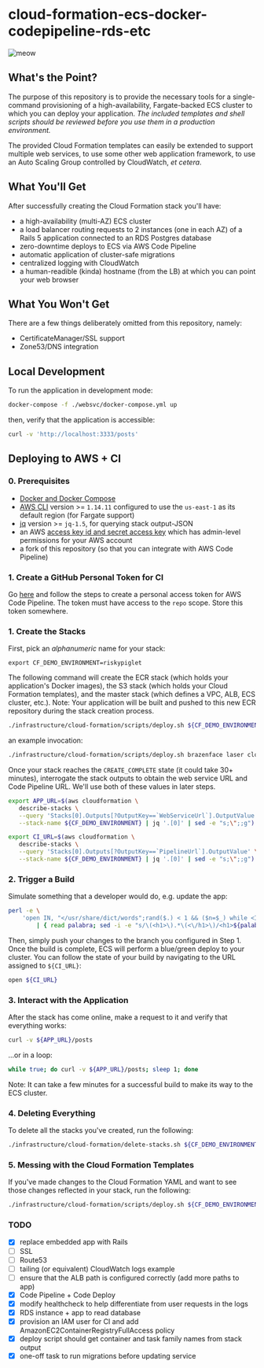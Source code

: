 # cloud-formation-ecs-docker-codepipeline-rds-etc

![meow](https://user-images.githubusercontent.com/884507/34551896-a3a838a6-f0d2-11e7-8858-c4de887fb225.png)

## What's the Point?

The purpose of this repository is to provide the necessary tools for a
single-command provisioning of a high-availability, Fargate-backed ECS cluster
to which you can deploy your application. *The included templates and shell
scripts should be reviewed before you use them in a production environment.*

The provided Cloud Formation templates can easily be extended to support
multiple web services, to use some other web application framework, to use an
Auto Scaling Group controlled by CloudWatch, _et cetera_.

## What You'll Get

After successfully creating the Cloud Formation stack you'll have:

- a high-availability (multi-AZ) ECS cluster
- a load balancer routing requests to 2 instances (one in each AZ) of a Rails 5 application connected to an RDS Postgres database
- zero-downtime deploys to ECS via AWS Code Pipeline
- automatic application of cluster-safe migrations
- centralized logging with CloudWatch
- a human-readible (kinda) hostname (from the LB) at which you can point your web browser

## What You Won't Get

There are a few things deliberately omitted from this repository, namely:

- CertificateManager/SSL support
- Zone53/DNS integration

## Local Development

To run the application in development mode:

```sh
docker-compose -f ./websvc/docker-compose.yml up
```

then, verify that the application is accessible:

```sh
curl -v 'http://localhost:3333/posts'
```

## Deploying to AWS + CI

### 0. Prerequisites

- [Docker and Docker Compose](https://docs.docker.com/compose/)
- [AWS CLI](https://github.com/aws/aws-cli) version >= `1.14.11` configured to use the `us-east-1` as its default region (for Fargate support)
- [jq](https://github.com/stedolan/jq) version >= `jq-1.5`, for querying stack output-JSON
- an AWS [access key id and secret access key](http://docs.aws.amazon.com/general/latest/gr/managing-aws-access-keys.html) which has admin-level permissions for your AWS account
- a fork of this repository (so that you can integrate with AWS Code Pipeline)

### 1. Create a GitHub Personal Token for CI

Go [here](https://help.github.com/articles/creating-a-personal-access-token-for-the-command-line/)
and follow the steps to create a personal access token for AWS Code Pipeline.
The token must have access to the `repo` scope. Store this token somewhere.

### 1. Create the Stacks

First, pick an *alphanumeric* name for your stack:

```
export CF_DEMO_ENVIRONMENT=riskypiglet
```

The following command will create the ECR stack (which holds your application's
Docker images), the S3 stack (which holds your Cloud Formation templates), and
the master stack (which defines a VPC, ALB, ECS cluster, etc.). Note: Your
application will be built and pushed to this new ECR repository during the
stack creation process.

```sh
./infrastructure/cloud-formation/scripts/deploy.sh ${CF_DEMO_ENVIRONMENT} [GH username] [GH repo] [GH branch] [GH token]
```

an example invocation:

```sh
./infrastructure/cloud-formation/scripts/deploy.sh brazenface laser cloud-formation-ecs-docker-circle-ci master tokengoeshere
```

Once your stack reaches the `CREATE_COMPLETE` state (it could take 30+ minutes),
interrogate the stack outputs to obtain the web service URL and Code Pipeline
URL. We'll use both of these values in later steps.

```sh
export APP_URL=$(aws cloudformation \
   describe-stacks \
   --query 'Stacks[0].Outputs[?OutputKey==`WebServiceUrl`].OutputValue' \
   --stack-name ${CF_DEMO_ENVIRONMENT} | jq '.[0]' | sed -e "s;\";;g")
```

```sh
export CI_URL=$(aws cloudformation \
   describe-stacks \
   --query 'Stacks[0].Outputs[?OutputKey==`PipelineUrl`].OutputValue' \
   --stack-name ${CF_DEMO_ENVIRONMENT} | jq '.[0]' | sed -e "s;\";;g")
```

### 2. Trigger a Build

Simulate something that a developer would do, e.g. update the app:

```sh
perl -e \
    'open IN, "</usr/share/dict/words";rand($.) < 1 && ($n=$_) while <IN>;print $n' \
        | { read palabra; sed -i -e "s/\(<h1>\).*\(<\/h1>\)/<h1>${palabra}<\/h1>/g" ./websvc/app/views/posts/index.html.erb; }
```

Then, simply push your changes to the branch you configured in Step 1. Once the
build is complete, ECS will perform a blue/green deploy to your cluster. You can
follow the state of your build by navigating to the URL assigned to `${CI_URL}`:

```sh
open ${CI_URL}
```

### 3. Interact with the Application

After the stack has come online, make a request to it and verify that everything
works:

```sh
curl -v ${APP_URL}/posts
```

...or in a loop:

```sh
while true; do curl -v ${APP_URL}/posts; sleep 1; done
```

Note: It can take a few minutes for a successful build to make its way to the ECS cluster.

### 4. Deleting Everything

To delete all the stacks you've created, run the following:

```sh
./infrastructure/cloud-formation/delete-stacks.sh ${CF_DEMO_ENVIRONMENT}
```

### 5. Messing with the Cloud Formation Templates

If you've made changes to the Cloud Formation YAML and want to see those changes
reflected in your stack, run the following:

```sh
./infrastructure/cloud-formation/scripts/deploy.sh ${CF_DEMO_ENVIRONMENT} [GH username] [GH repo] [GH branch] [GH token]
```

### TODO

- [x] replace embedded app with Rails
- [ ] SSL
- [ ] Route53
- [ ] tailing (or equivalent) CloudWatch logs example
- [ ] ensure that the ALB path is configured correctly (add more paths to app)
- [x] Code Pipeline + Code Deploy
- [x] modify healthcheck to help differentiate from user requests in the logs
- [x] RDS instance + app to read database
- [x] provision an IAM user for CI and add AmazonEC2ContainerRegistryFullAccess policy
- [x] deploy script should get container and task family names from stack output
- [x] one-off task to run migrations before updating service
